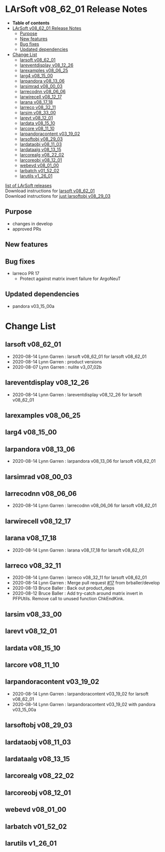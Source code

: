LArSoft v08\_62\_01 Release Notes
======================================================================

-   **Table of contents**
-   [LArSoft v08\_62\_01 Release Notes](#LArSoft-v08_62_01-Release-Notes)
    -   [Purpose](#Purpose)
    -   [New features](#New-features)
    -   [Bug fixes](#Bug-fixes)
    -   [Updated dependencies](#Updated-dependencies)
-   [Change List](#Change-List)
    -   [larsoft v08\_62\_01](#larsoft-v08_62_01)
    -   [lareventdisplay v08\_12\_26](#lareventdisplay-v08_12_26)
    -   [larexamples v08\_06\_25](#larexamples-v08_06_25)
    -   [larg4 v08\_15\_00](#larg4-v08_15_00)
    -   [larpandora v08\_13\_06](#larpandora-v08_13_06)
    -   [larsimrad v08\_00\_03](#larsimrad-v08_00_03)
    -   [larrecodnn v08\_06\_06](#larrecodnn-v08_06_06)
    -   [larwirecell v08\_12\_17](#larwirecell-v08_12_17)
    -   [larana v08\_17\_18](#larana-v08_17_18)
    -   [larreco v08\_32\_11](#larreco-v08_32_11)
    -   [larsim v08\_33\_00](#larsim-v08_33_00)
    -   [larevt v08\_12\_01](#larevt-v08_12_01)
    -   [lardata v08\_15\_10](#lardata-v08_15_10)
    -   [larcore v08\_11\_10](#larcore-v08_11_10)
    -   [larpandoracontent v03\_19\_02](#larpandoracontent-v03_19_02)
    -   [larsoftobj v08\_29\_03](#larsoftobj-v08_29_03)
    -   [lardataobj v08\_11\_03](#lardataobj-v08_11_03)
    -   [lardataalg v08\_13\_15](#lardataalg-v08_13_15)
    -   [larcorealg v08\_22\_02](#larcorealg-v08_22_02)
    -   [larcoreobj v08\_12\_01](#larcoreobj-v08_12_01)
    -   [webevd v08\_01\_00](#webevd-v08_01_00)
    -   [larbatch v01\_52\_02](#larbatch-v01_52_02)
    -   [larutils v1\_26\_01](#larutils-v1_26_01)

[list of LArSoft releases](LArSoft_release_list)\
Download instructions for [larsoft v08\_62\_01](http://scisoft.fnal.gov/scisoft/bundles/larsoft/v08_62_01/larsoft-v08_62_01.html)\
Download instructions for [just larsoftobj v08\_29\_03](http://scisoft.fnal.gov/scisoft/bundles/larsoftobj/v08_29_03/larsoftobj-v08_29_03.html)

Purpose
--------------------

-   changes in develop
-   approved PRs

New features
------------------------------

Bug fixes
------------------------

-   larreco PR 17
    -   Protect against matrix invert failure for ArgoNeuT

Updated dependencies
----------------------------------------------

-   pandora v03\_15\_00a

Change List
============================

larsoft v08\_62\_01
------------------------------------------

-   2020-08-14 Lynn Garren : larsoft v08\_62\_01 for larsoft v08\_62\_01
-   2020-08-14 Lynn Garren : product versions
-   2020-08-07 Lynn Garren : nulite v3\_07\_02b

lareventdisplay v08\_12\_26
----------------------------------------------------------

-   2020-08-14 Lynn Garren : lareventdisplay v08\_12\_26 for larsoft v08\_62\_01

larexamples v08\_06\_25
--------------------------------------------------

larg4 v08\_15\_00
--------------------------------------

larpandora v08\_13\_06
------------------------------------------------

-   2020-08-14 Lynn Garren : larpandora v08\_13\_06 for larsoft v08\_62\_01

larsimrad v08\_00\_03
----------------------------------------------

larrecodnn v08\_06\_06
------------------------------------------------

-   2020-08-14 Lynn Garren : larrecodnn v08\_06\_06 for larsoft v08\_62\_01

larwirecell v08\_12\_17
--------------------------------------------------

larana v08\_17\_18
----------------------------------------

-   2020-08-14 Lynn Garren : larana v08\_17\_18 for larsoft v08\_62\_01

larreco v08\_32\_11
------------------------------------------

-   2020-08-14 Lynn Garren : larreco v08\_32\_11 for larsoft v08\_62\_01
-   2020-08-14 Lynn Garren : Merge pull request [\#17](/redmine/issues/17 "Support: Email setup (Closed)") from brballer/develop
-   2020-08-13 Bruce Baller : Back out product\_deps
-   2020-08-12 Bruce Baller : Add try-catch around matrix invert in PFPUtils. Remove call to unused function ChkEndKink.

larsim v08\_33\_00
----------------------------------------

larevt v08\_12\_01
----------------------------------------

lardata v08\_15\_10
------------------------------------------

larcore v08\_11\_10
------------------------------------------

larpandoracontent v03\_19\_02
--------------------------------------------------------------

-   2020-08-14 Lynn Garren : larpandoracontent v03\_19\_02 for larsoft v08\_62\_01
-   2020-08-14 Lynn Garren : larpandoracontent v03\_19\_02 with pandora v03\_15\_00a

larsoftobj v08\_29\_03
------------------------------------------------

lardataobj v08\_11\_03
------------------------------------------------

lardataalg v08\_13\_15
------------------------------------------------

larcorealg v08\_22\_02
------------------------------------------------

larcoreobj v08\_12\_01
------------------------------------------------

webevd v08\_01\_00
----------------------------------------

larbatch v01\_52\_02
--------------------------------------------

larutils v1\_26\_01
------------------------------------------
